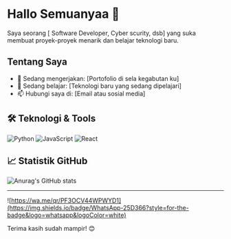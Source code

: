 # Hallo Semuanyaa 👋

Saya seorang [ Software Developer, Cyber scurity, dsb] yang suka membuat proyek-proyek menarik dan belajar teknologi baru.

##  Tentang Saya
- 🔭 Sedang mengerjakan: [Portofolio di sela kegabutan ku]
- 🌱 Sedang belajar: [Teknologi baru yang sedang dipelajari]
- 📫 Hubungi saya di: [Email atau sosial media]

## 🛠️ Teknologi & Tools
![Python](https://img.shields.io/badge/-Python-3776AB?style=flat&logo=python&logoColor=white)
![JavaScript](https://img.shields.io/badge/-JavaScript-F7DF1E?style=flat&logo=javascript&logoColor=black)
![React](https://img.shields.io/badge/-React-61DAFB?style=flat&logo=react&logoColor=black)
<!-- Tambahkan sesuai kebutuhan -->

## 📈 Statistik GitHub
![Anurag's GitHub stats](https://github-readme-stats.vercel.app/api?username=anuraghazra&show_icons=true&theme=radical)

---

![https://wa.me/qr/PF3OCV44WPWYD1](https://img.shields.io/badge/WhatsApp-25D366?style=for-the-badge&logo=whatsapp&logoColor=white)


Terima kasih sudah mampir! 😊